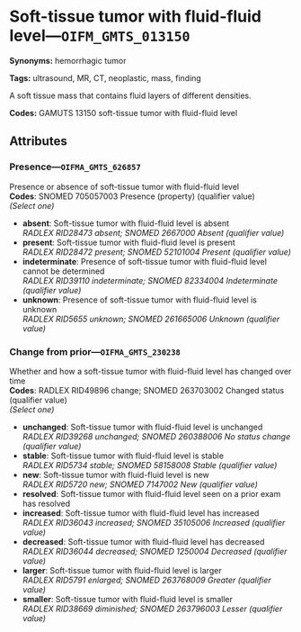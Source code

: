# Soft-tissue tumor with fluid-fluid level—`OIFM_GMTS_013150`

**Synonyms:** hemorrhagic tumor

**Tags:** ultrasound, MR, CT, neoplastic, mass, finding

A soft tissue mass that contains fluid layers of different densities.

**Codes:** GAMUTS 13150 soft-tissue tumor with fluid-fluid level

## Attributes

### Presence—`OIFMA_GMTS_626857`

Presence or absence of soft-tissue tumor with fluid-fluid level  
**Codes**: SNOMED 705057003 Presence (property) (qualifier value)  
*(Select one)*

- **absent**: Soft-tissue tumor with fluid-fluid level is absent  
_RADLEX RID28473 absent; SNOMED 2667000 Absent (qualifier value)_
- **present**: Soft-tissue tumor with fluid-fluid level is present  
_RADLEX RID28472 present; SNOMED 52101004 Present (qualifier value)_
- **indeterminate**: Presence of soft-tissue tumor with fluid-fluid level cannot be determined  
_RADLEX RID39110 indeterminate; SNOMED 82334004 Indeterminate (qualifier value)_
- **unknown**: Presence of soft-tissue tumor with fluid-fluid level is unknown  
_RADLEX RID5655 unknown; SNOMED 261665006 Unknown (qualifier value)_

### Change from prior—`OIFMA_GMTS_230238`

Whether and how a soft-tissue tumor with fluid-fluid level has changed over time  
**Codes**: RADLEX RID49896 change; SNOMED 263703002 Changed status (qualifier value)  
*(Select one)*

- **unchanged**: Soft-tissue tumor with fluid-fluid level is unchanged  
_RADLEX RID39268 unchanged; SNOMED 260388006 No status change (qualifier value)_
- **stable**: Soft-tissue tumor with fluid-fluid level is stable  
_RADLEX RID5734 stable; SNOMED 58158008 Stable (qualifier value)_
- **new**: Soft-tissue tumor with fluid-fluid level is new  
_RADLEX RID5720 new; SNOMED 7147002 New (qualifier value)_
- **resolved**: Soft-tissue tumor with fluid-fluid level seen on a prior exam has resolved  
- **increased**: Soft-tissue tumor with fluid-fluid level has increased  
_RADLEX RID36043 increased; SNOMED 35105006 Increased (qualifier value)_
- **decreased**: Soft-tissue tumor with fluid-fluid level has decreased  
_RADLEX RID36044 decreased; SNOMED 1250004 Decreased (qualifier value)_
- **larger**: Soft-tissue tumor with fluid-fluid level is larger  
_RADLEX RID5791 enlarged; SNOMED 263768009 Greater (qualifier value)_
- **smaller**: Soft-tissue tumor with fluid-fluid level is smaller  
_RADLEX RID38669 diminished; SNOMED 263796003 Lesser (qualifier value)_